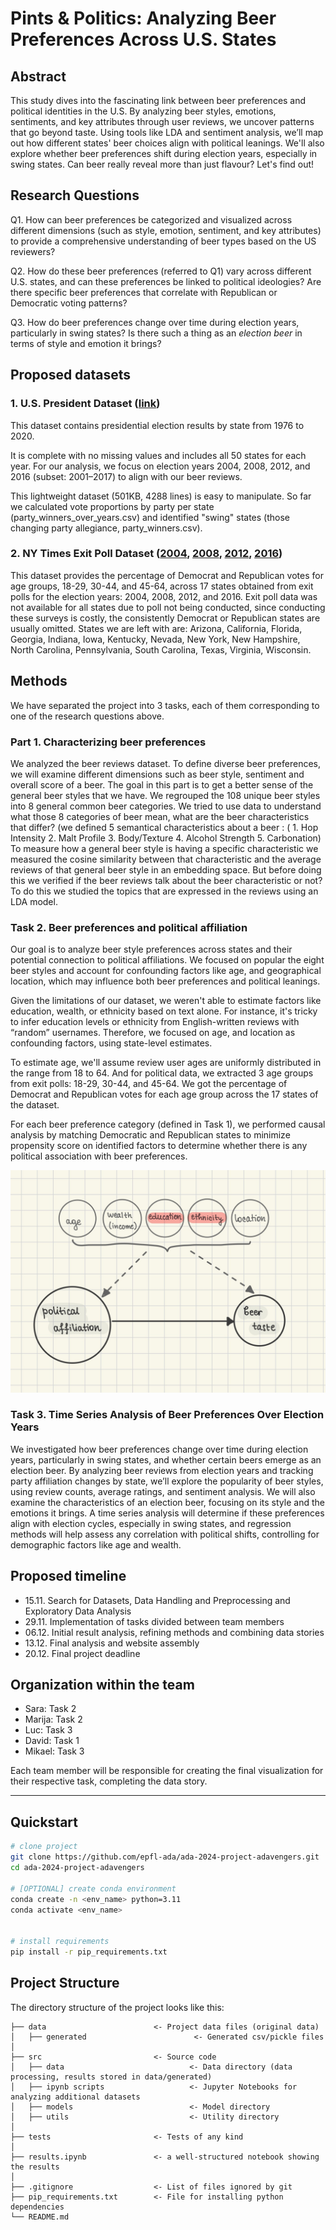 # Pints & Politics: Analyzing Beer Preferences Across U.S. States


## Abstract
This study dives into the fascinating link between beer preferences and political identities in the U.S. By analyzing beer styles, emotions, sentiments, and key attributes through user reviews, we uncover patterns that go beyond taste. Using tools like LDA and sentiment analysis, we’ll map out how different states' beer choices align with political leanings. We'll also explore whether beer preferences shift during election years, especially in swing states. Can beer really reveal more than just flavour? Let's find out!


## Research Questions


Q1. How can beer preferences be categorized and visualized across different dimensions (such as style, emotion, sentiment, and key attributes) to provide a comprehensive understanding of beer types based on the US reviewers?

Q2. How do these beer preferences (referred to Q1) vary across different U.S. states, and can these preferences be linked to political ideologies? Are there specific beer preferences that correlate with Republican or Democratic voting patterns?

Q3. How do beer preferences change over time during election years, particularly in swing states? Is there such a thing as an *election beer* in terms of style and emotion it brings?




## Proposed datasets


### 1. U.S. President Dataset ([link](https://doi.org/10.7910/DVN/42MVDX))

This dataset contains presidential election results by state from 1976 to 2020.

It is complete with no missing values and includes all 50 states for each year. For our analysis, we focus on election years 2004, 2008, 2012, and 2016 (subset: 2001–2017) to align with our beer reviews. 

This lightweight dataset (501KB, 4288 lines) is easy to manipulate. So far we calculated vote proportions by party per state (party_winners_over_years.csv) and identified "swing" states (those changing party allegiance, party_winners.csv).


### 2. NY Times Exit Poll Dataset ([2004](https://www.nytimes.com/elections/2012/results/president/exit-polls.html), [2008](https://archive.nytimes.com/www.nytimes.com/elections/2008/results/president/national-exit-polls.html?mod=article_inline), [2012](https://www.nytimes.com/elections/2012/results/president/exit-polls.html), [2016](https://edition.cnn.com/election/2016/results/exit-polls))

This dataset provides the percentage of Democrat and Republican votes for age groups, 18-29, 30-44, and 45-64, across 17 states obtained from exit polls for the election years: 2004, 2008, 2012, and 2016. Exit poll data was not available for all states due to poll not being conducted, since conducting these surveys is costly, the consistently Democrat or Republican states are usually omitted. States we are left with are: Arizona, California, Florida, Georgia, Indiana, Iowa, Kentucky, Nevada, New York, New Hampshire, North Carolina, Pennsylvania, South Carolina, Texas, Virginia, Wisconsin.

## Methods


We have separated the project into 3 tasks, each of them corresponding to one of the research questions above.


### Part 1. Characterizing beer preferences

We analyzed the beer reviews dataset. To define diverse beer preferences, we will examine different dimensions such as beer style, sentiment and overall score of a beer. The goal in this part is to get a better sense of the general beer styles that we have.
We regrouped the 108 unique beer styles into 8 general common beer categories. We tried to use data to understand what those 8 categories of beer mean, what are the beer characteristics that differ? (we defined 5 semantical characteristics about a beer : ( 1. Hop Intensity 2. Malt Profile 3. Body/Texture 4. Alcohol Strength 5. Carbonation) 
To measure how a general beer style is having a specific characteristic we measured the cosine similarity between that characteristic and the average reviews of that general beer style in an embedding space. 
But before doing this we verified if the beer reviews talk about the beer characteristic or not? To do this we studied the topics that are expressed in the reviews using an LDA model.


### Task 2. Beer preferences and political affiliation
Our goal is to analyze beer style preferences across states and their potential connection to political affiliations. We focused on popular the eight beer styles and account for confounding factors like age, and geographical location, which may influence both beer preferences and political leanings.

Given the limitations of our dataset, we weren't able to estimate factors like education, wealth, or ethnicity based on text alone. For instance, it's tricky to infer education levels or ethnicity from English-written reviews with “random” usernames. Therefore, we focused on age, and location as confounding factors, using state-level estimates.

To estimate age, we'll assume review user ages are uniformly distributed in the range from 18 to 64. And for political data, we extracted 3 age groups from exit polls: 18-29, 30-44, and 45-64. We got the percentage of Democrat and Republican votes for each age group across the 17 states of the dataset.

For each beer preference category (defined in Task 1), we performed causal analysis by matching Democratic and Republican states to minimize propensity score on identified factors to determine whether there is any political association with beer preferences.


![Confounding factors graph](confounding_factors.JPG)


### Task 3. Time Series Analysis of Beer Preferences Over Election Years
We investigated how beer preferences change over time during election years, particularly in swing states, and whether certain beers emerge as an election beer. By analyzing beer reviews from election years and tracking party affiliation changes by state, we’ll explore the popularity of beer styles, using review counts, average ratings, and sentiment analysis. We will also examine the characteristics of an election beer, focusing on its style and the emotions it brings. A time series analysis will determine if these preferences align with election cycles, especially in swing states, and regression methods will help assess any correlation with political shifts, controlling for demographic factors like age and wealth.

## Proposed timeline

- 15.11. Search for Datasets, Data Handling and Preprocessing and Exploratory Data Analysis
- 29.11. Implementation of tasks divided between team members
- 06.12. Initial result analysis, refining methods and combining data stories
- 13.12. Final analysis and website assembly
- 20.12. Final project deadline


## Organization within the team

- Sara: Task 2
- Marija: Task 2
- Luc: Task 3
- David: Task 1
- Mikael: Task 3

Each team member will be responsible for creating the final visualization for their respective task, completing the data story.

___
## Quickstart

```bash
# clone project
git clone https://github.com/epfl-ada/ada-2024-project-adavengers.git
cd ada-2024-project-adavengers

# [OPTIONAL] create conda environment
conda create -n <env_name> python=3.11
conda activate <env_name>


# install requirements
pip install -r pip_requirements.txt
```



## Project Structure

The directory structure of the project looks like this:

```
├── data                        <- Project data files (original data)
│   ├── generated                        <- Generated csv/pickle files
│
├── src                         <- Source code
│   ├── data                            <- Data directory (data processing, results stored in data/generated)
│   ├── ipynb scripts                   <- Jupyter Notebooks for analyzing additional datasets
│   ├── models                          <- Model directory
│   ├── utils                           <- Utility directory
│
├── tests                       <- Tests of any kind
│
├── results.ipynb               <- a well-structured notebook showing the results
│
├── .gitignore                  <- List of files ignored by git
├── pip_requirements.txt        <- File for installing python dependencies
└── README.md
```

